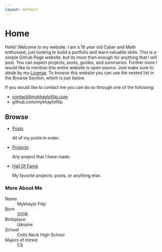 ```yaml
---
layout: default
---
```


# Home
Hello! Welcome to my website. I am a 16 year old Cyber and Math enthusiast, just looking to build a portfolio and learn valuable skills. This is a simple Github Page website, but its more than enough for anything that I will post. You can expect projects, posts, guides, and summaries. Further more I would like to mention this entire website is open source. Just make sure to abide by my [License](https://github.com/mykhaylofilip/mykhaylofilip.github.io/blob/main/LICENSE). To browse this website you can use the nested list in the Browse Section, which is just below. 

If you would like to contact me you can do so through one of the following:

- contact@mykhaylofilip.com
- github.com/mykhaylofilip

## Browse
- [Posts](./posts)
  
  All of my posts in order.
- [Projects](./projects)
  
  Any project that I have made.
- [Hall Of Fame](./halloffame)
  
  My favorite projects, posts, or anything else.

### More About Me

<dl>
<dt>Name</dt>
<dd>Mykhaylo Filip</dd>
<dt>Born</dt>
<dd>2008</dd>
<dt>Birthplace</dt>
<dd>Ukraine</dd>
<dt>School</dt>
<dd>Colts Neck High School</dd>
<dt>Majors of Intrest</dt>
<dd>CS</dd>
</dl>
